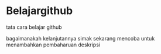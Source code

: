 # Belajargithub
tata cara belajar github 

bagaimanakah kelanjutannya simak sekarang
mencoba untuk menambahkan pembaharuan deskripsi
